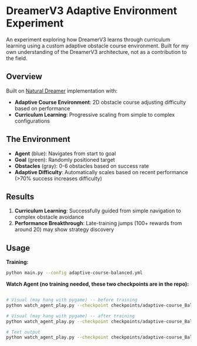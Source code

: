 # DreamerV3 Adaptive Environment Experiment

An experiment exploring how DreamerV3 learns through curriculum learning using a custom adaptive obstacle course environment. Built for my own understanding of the DreamerV3 architecture, not as a contribution to the field.

## Overview

Built on [Natural Dreamer](https://github.com/InexperiencedMe/NaturalDreamer) implementation with:
- **Adaptive Course Environment**: 2D obstacle course adjusting difficulty based on performance
- **Curriculum Learning**: Progressive scaling from simple to complex configurations

## The Environment

- **Agent** (blue): Navigates from start to goal
- **Goal** (green): Randomly positioned target
- **Obstacles** (gray): 0-6 obstacles based on success rate
- **Adaptive Difficulty**: Automatically scales based on recent performance (>70% success increases difficulty)

## Results

1. **Curriculum Learning**: Successfully guided from simple navigation to complex obstacle avoidance
2. **Performance Breakthrough**: Late-training jumps (100+ rewards from around 20) may show strategy discovery  

## Usage

**Training:**
```bash
python main.py --config adaptive-course-balanced.yml
```

**Watch Agent (no training needed, these two checkpoints are in the repo):**
```bash

# Visual (may hang with pygame) -- before training
python watch_agent_play.py --checkpoint checkpoints/adaptive-course_BalancedTraining_2k.pth

# Visual (may hang with pygame) -- after training
python watch_agent_play.py --checkpoint checkpoints/adaptive-course_BalancedTraining_46k.pth

# Text output
python watch_agent_play.py --checkpoint checkpoints/adaptive-course_BalancedTraining_46k.pth --no-render
```
